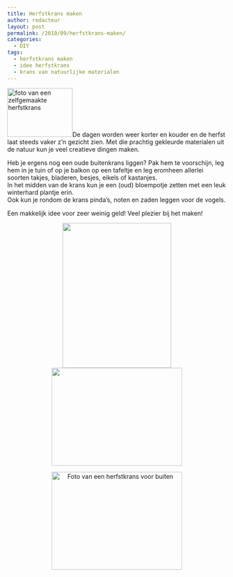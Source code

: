 ```yaml
---
title: Herfstkrans maken
author: redacteur
layout: post
permalink: /2010/09/herfstkrans-maken/
categories:
  - DIY
tags:
  - herfstkrans maken
  - idee herfstkrans
  - krans van natuurlijke materialen
---
```

<img class="alignleft size-thumbnail wp-image-765" title="Herfstkrans" src="/wordpress/wp-content/uploads/2010/09/herfstkrans2-150x112.jpg" alt="foto van een zelfgemaakte herfstkrans" width="150" height="112" />De dagen worden weer korter en kouder en de herfst laat steeds vaker z&#8217;n gezicht zien. Met die prachtig gekleurde materialen uit de natuur kun je veel creatieve dingen maken.<!--more-->

Heb je ergens nog een oude buitenkrans liggen? Pak hem te voorschijn, leg hem in je tuin of op je balkon op een tafeltje en leg eromheen allerlei soorten takjes, bladeren, besjes, eikels of kastanjes.  
In het midden van de krans kun je een (oud) bloempotje zetten met een leuk winterhard plantje erin.  
Ook kun je rondom de krans pinda&#8217;s, noten en zaden leggen voor de vogels.

Een makkelijk idee voor zeer weinig geld! Veel plezier bij het maken!

<p style="text-align: center;">
  <img class="aligncenter size-full wp-image-764" title="Herfstkrans 2" src="/wordpress/wp-content/uploads/2010/09/herfstkrans1.jpg" alt="" width="250" height="333" /><img class="aligncenter size-full wp-image-765" title="Herfstkrans foto 3" src="/wordpress/wp-content/uploads/2010/09/herfstkrans2.jpg" alt="" width="300" height="225" />
</p>

<p style="text-align: center;">
  <img class="aligncenter size-full wp-image-759" title="Herfstkrans voor buiten" src="/wordpress/wp-content/uploads/2010/09/herfstkrans3.jpg" alt="Foto van een herfstkrans voor buiten" width="300" height="225" />
</p>
